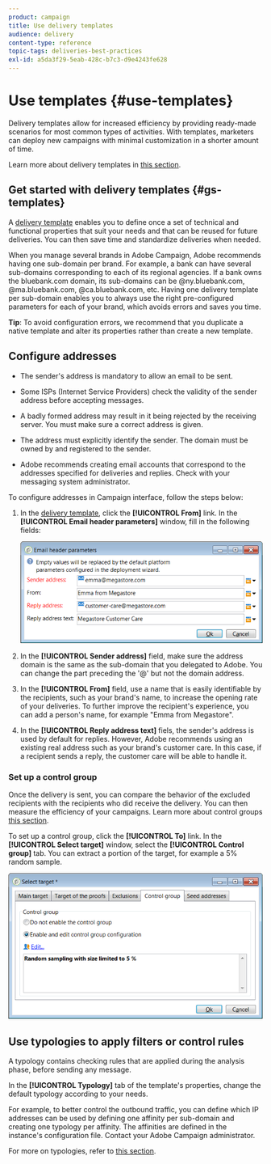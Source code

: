 ```yaml
---
product: campaign
title: Use delivery templates
audience: delivery
content-type: reference
topic-tags: deliveries-best-practices
exl-id: a5da3f29-5eab-428c-b7c3-d9e4243fe628
---
```

# Use templates {#use-templates}

Delivery templates allow for increased efficiency by providing ready-made scenarios for most common types of activities. With templates, marketers can deploy new campaigns with minimal customization in a shorter amount of time.

Learn more about delivery templates in [this section](creating-a-delivery-template.md).

## Get started with delivery templates {#gs-templates}

A [delivery template](creating-a-delivery-template.md) enables you to define once a set of technical and functional properties that suit your needs and that can be reused for future deliveries. You can then save time and standardize deliveries when needed.

When you manage several brands in Adobe Campaign, Adobe recommends having one sub-domain per brand. For example, a bank can have several sub-domains corresponding to each of its regional agencies. If a bank owns the bluebank.com domain, its sub-domains can be @ny.bluebank.com, @ma.bluebank.com, @ca.bluebank.com, etc. Having one delivery template per sub-domain enables you to always use the right pre-configured parameters for each of your brand, which avoids errors and saves you time.

**Tip**:  To avoid configuration errors, we recommend that you duplicate a native template and alter its properties rather than create a new template.

## Configure addresses

* The sender's address is mandatory to allow an email to be sent.

* Some ISPs (Internet Service Providers) check the validity of the sender address before accepting messages. 

* A badly formed address may result in it being rejected by the receiving server. You must make sure a correct address is given.

* The address must explicitly identify the sender. The domain must be owned by and registered to the sender.

* Adobe recommends creating email accounts that correspond to the addresses specified for deliveries and replies. Check with your messaging system administrator.

To configure addresses in Campaign interface, follow the steps below:

1. In the [delivery template](creating-a-delivery-template.md), click the **[!UICONTROL From]** link. In the **[!UICONTROL Email header parameters]** window, fill in the following fields:

    ![](assets/d_best_practices_email_header.png)

1. In the **[!UICONTROL Sender address]** field, make sure the address domain is the same as the sub-domain that you delegated to Adobe. You can change the part preceding the '@' but not the domain address.

1. In the **[!UICONTROL From]** field, use a name that is easily identifiable by the recipients, such as your brand's name, to increase the opening rate of your deliveries. To further improve the recipient's experience, you can add a person's name, for example "Emma from Megastore".

1. In the **[!UICONTROL Reply address text]** fiels, the sender's address is used by default for replies. However, Adobe recommends using an existing real address such as your brand's customer care. In this case, if a recipient sends a reply, the customer care will be able to handle it.

### Set up a control group

Once the delivery is sent, you can compare the behavior of the excluded recipients with the recipients who did receive the delivery. You can then measure the efficiency of your campaigns. Learn more about control groups [this section](../../campaign/using/marketing-campaign-deliveries.md#defining-a-control-group).

To set up a control group, click the **[!UICONTROL To]** link. In the **[!UICONTROL Select target]** window, select the **[!UICONTROL Control group]** tab. You can extract a portion of the target, for example a 5% random sample.

   ![](assets/d_best_practices_control_group.png)

## Use typologies to apply filters or control rules

A typology contains checking rules that are applied during the analysis phase, before sending any message.

In the **[!UICONTROL Typology]** tab of the template's properties, change the default typology according to your needs.

For example, to better control the outbound traffic, you can define which IP addresses can be used by defining one affinity per sub-domain and creating one typology per affinity. The affinities are defined in the instance's configuration file. Contact your Adobe Campaign administrator.

For more on typologies, refer to [this section](../../campaign/using/about-campaign-typologies.md).
